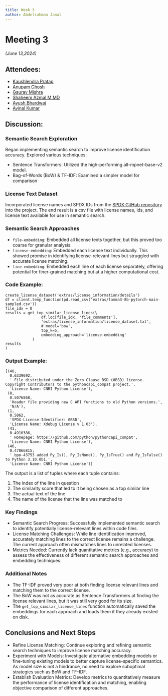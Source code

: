 ```yaml
---
title: Week 3
author: Abdelrahman Jamal
---
```

<!--
SPDX-License-Identifier: CC-BY-SA-4.0

SPDX-FileCopyrightText: 2024 Abdelrahman Jamal <abdelrahmanjamal5565@gmail.com>
-->

# Meeting 3

*(June 13,2024)*

## Attendees:
- [Kaushlendra Pratap](https://github.com/Kaushl2208)
- [Anupam Ghosh](https://github.com/ag4ums)
- [Gaurav Mishra](https://github.com/GMishx)
- [Shaheem Azmal M MD](https://github.com/shaheemazmalmmd)
- [Ayush Bhardwaj](https://github.com/hastagAB)
- [Avinal Kumar](https://github.com/avinal)

## Discussion:

### Semantic Search Exploration
Began implementing semantic search to improve license identification accuracy. Explored various techniques:

- Sentence Transformers: Utilized the high-performing all-mpnet-base-v2 model.
- Bag-of-Words (BoW) & TF-IDF: Examined a simpler model for comparison

### License Text Dataset
Incorporated license names and SPDX IDs from the [SPDX GitHub repository](https://github.com/spdx/license-list-data/tree/main/json) into the project. The end result is a csv file with license names, ids, and license text available for use in semantic search.


### Semantic Search Approaches

- `file-embedding`: Embedded all license texts together, but this proved too coarse for granular analysis.
- `license-embedding`: Embedded each license text individually. This showed promise in identifying license-relevant lines but struggled with accurate license matching.
- `line-embedding`: Embedded each line of each license separately, offering potential for finer-grained matching but at a higher computational cost.

### Code Example:
```
create_license_dataset('extras/license_information/details')
df = client.temp_function(pd.read_csv('extras/lamma3-8b-pytorch-main-sampled.csv'))
file_idx = 0
results = get_top_similar_license_lines(\
                df.loc[file_idx, 'file_comments'],
                'extras/license_information/license_dataset.txt',
                # model='bow',
                top_k=5,
                embedding_approach='license-embedding'
            )
results
)
```

### Output Example:
```
[(40,
  0.6339692,
  ' File distributed under the Zero Clause BSD (0BSD) license. Copyright Contributors to the pythoncapi_compat project.',
  'License Name: CNRI Python License'),
 (0,
  0.5076868,
  'Header file providing new C API functions to old Python versions.',
  'N/A'),
 (1,
  0.5062,
  'SPDX-License-Identifier: 0BSD',
  'License Name: Xdebug License v 1.03'),
 (41,
  0.4910386,
  ' Homepage: https://github.com/python/pythoncapi_compat',
  'License Name: CNRI Python License'),
 (46,
  0.47866815,
  ' bpo-43753 added Py_Is(), Py_IsNone(), Py_IsTrue() and Py_IsFalse() to Python 3.10.0b1.',
  'License Name: CNRI Python License')]
```
The output is a list of tuples where each tuple contains:
1. The index of the line in question
2. The similarity score that led to it being chosen as a top similar line
3. The actual text of the line
4. The name of the license that the line was matched to
   
### Key Findings

- Semantic Search Progress: Successfully implemented semantic search to identify potentially license-relevant lines within code files.
- License Matching Challenges: While line identification improved, accurately matching lines to the correct license remains a challenge. The current approach often mismatches lines to unrelated licenses.
- Metrics Needed: Currently lack quantitative metrics (e.g., accuracy) to assess the effectiveness of different semantic search approaches and embedding techniques.

### Additional Notes
- The TF-IDF proved very poor at both finding license relevant lines and matching them to the correct license.
- The BoW was not as accurate as Sentence Transformers at finding the license relevant lines, but it was still very good for its size.
- The `get_top_similar_license_lines` function automatically saved the embeddings for each approach and loads them if they already existed on disk.

## Conclusions and Next Steps

- Refine License Matching: Continue exploring and refining semantic search techniques to improve license matching accuracy.
- Experiment with Models: Investigate alternative embedding models or fine-tuning existing models to better capture license-specific semantics. As model size is not a hindrance, no need to explore suboptimal strategies such as BoW and TF-IDF. 
- Establish Evaluation Metrics: Develop metrics to quantitatively measure the performance of license identification and matching, enabling objective comparison of different approaches.

